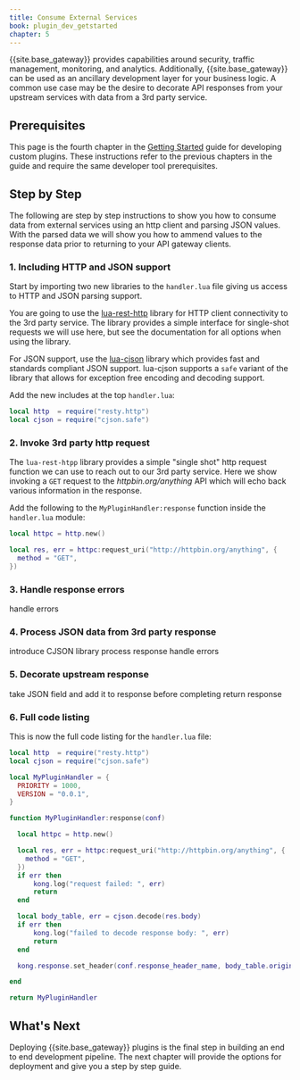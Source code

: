 ```yaml
---
title: Consume External Services
book: plugin_dev_getstarted
chapter: 5
---
```


{{site.base_gateway}} provides capabilities around security, traffic management, 
monitoring, and analytics. Additionally, {{site.base_gateway}} can be used as an 
ancillary development layer for your business logic. A common use case may be the 
desire to decorate API responses from your upstream services with data from a 
3rd party service. 

## Prerequisites

This page is the fourth chapter in the [Getting Started](/gateway/{{page.gateway_release}}/plugin-development/get-started/index) 
guide for developing custom plugins. These instructions refer to the previous chapters in the guide and require the same
developer tool prerequisites.

## Step by Step

The following are step by step instructions to show you how to consume data from external 
services using an http client and parsing JSON values. With the parsed data we will
show you how to ammend values to the response data prior to returning to your
API gateway clients.

### 1. Including HTTP and JSON support

Start by importing two new libraries to the `handler.lua` file giving us access to 
HTTP and JSON parsing support. 

You are going to use the [lua-rest-http](https://github.com/ledgetech/lua-resty-http)
library for HTTP client connectivity to the 3rd party service. The library
provides a simple interface for single-shot requests we will use here, but see the
documentation for all options when using the library.

For JSON support, use the [lua-cjson](https://github.com/mpx/lua-cjson) library
which provides fast and standards compliant JSON support. lua-cjson supports
a `safe` variant of the library that allows for exception free encoding and decoding
support. 

Add the new includes at the top `handler.lua`:

```lua
local http  = require("resty.http")
local cjson = require("cjson.safe")
```

### 2. Invoke 3rd party http request

The `lua-rest-htpp` library provides a simple "single shot" http request
function we can use to reach out to our 3rd party service. Here we show
invoking a `GET` request to the _httpbin.org/anything_ API which will 
echo back various information in the response.

Add the following to the `MyPluginHandler:response` function inside the
`handler.lua` module:

```lua
local httpc = http.new()

local res, err = httpc:request_uri("http://httpbin.org/anything", {
  method = "GET",
})
```

### 3. Handle response errors

handle errors

### 4. Process JSON data from 3rd party response

introduce CJSON library
process response
handle errors

### 5. Decorate upstream response

take JSON field and add it to response before completing
return response

### 6. Full code listing

This is now the full code listing for the `handler.lua` file:

```lua
local http  = require("resty.http")
local cjson = require("cjson.safe")

local MyPluginHandler = {
  PRIORITY = 1000,
  VERSION = "0.0.1",
}

function MyPluginHandler:response(conf)

  local httpc = http.new()

  local res, err = httpc:request_uri("http://httpbin.org/anything", {
    method = "GET",
  })
  if err then
      kong.log("request failed: ", err)
      return
  end

  local body_table, err = cjson.decode(res.body)
  if err then
      kong.log("failed to decode response body: ", err)
      return
  end

  kong.response.set_header(conf.response_header_name, body_table.origin)

end

return MyPluginHandler
```

## What's Next

Deploying {{site.base_gateway}} plugins is the final step in building an end to end
development pipeline. The next chapter will provide the options for deployment
and give you a step by step guide.
